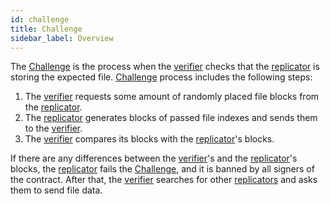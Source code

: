 ```yaml
---
id: challenge
title: Challenge
sidebar_label: Overview
---
```


The [Challenge](challenge.md) is the process when the [verifier](../roles/replicator.md) checks that the [replicator](../roles/replicator.md) is storing the expected file. [Challenge](challenge.md) process includes the following steps:

1. The [verifier](../roles/replicator.md) requests some amount of randomly placed file blocks from the [replicator](../roles/replicator.md).
2. The [replicator](../roles/replicator.md) generates blocks of passed file indexes and sends them to the [verifier](../roles/replicator.md).
3. The [verifier](../roles/replicator.md) compares its blocks with the [replicator](../roles/replicator.md)'s blocks.

If there are any differences between the [verifier](../roles/replicator.md)'s and the [replicator](../roles/replicator.md)'s blocks, the [replicator](../roles/replicator.md) fails the [Challenge](challenge.md), and it is banned by all signers of the contract. After that, the [verifier](../roles/replicator.md) searches for other [replicators](../roles/replicator.md) and asks them to send file data.
